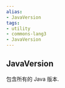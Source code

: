 ```yaml
---
alias: 
- JavaVersion
tags:
- utility
- commons-lang3
- JavaVersion
---
```


## JavaVersion

包含所有的 Java 版本.